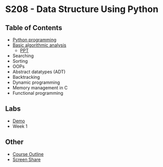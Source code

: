 # S208 - Data Structure Using Python

## Table of Contents
- [Python programming](/backgrounds/)
- [Basic algorithmic analysis](/algorithmic_analysis/)
    - [PPT](/algorithmic_analysis/PPT/)
- Searching
- Sorting
- OOPs
- Abstract datatypes (ADT)
- Backtracking
- Dynamic programming
- Memory management in C
- Functional programming

## Labs
- [Demo](/labs/demo/)
- Week 1

## Other
- [Course Outline](/CSE-S208-CourseOutline.pdf)
- [Screen Share](https://screensy.marijn.it/#MassiveBirdsProposeQuickly)